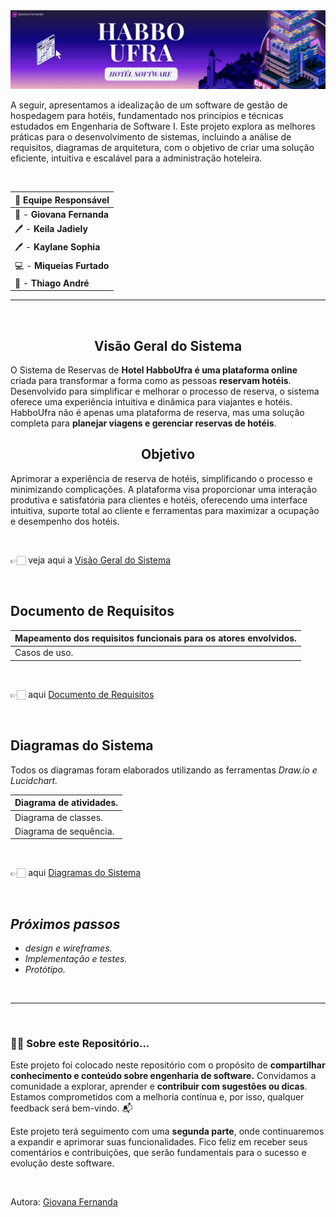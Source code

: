 <img src="https://github.com/GiovanaMerces/ES1-HospedagemHotel/blob/d4672a607207c9e8dda79f799883052ab1a05c8c/_banner%20github.png">


 A seguir, apresentamos a idealização de um software de gestão de hospedagem para hotéis, fundamentado nos princípios e técnicas estudados em Engenharia de Software I. Este projeto explora as melhores práticas para o desenvolvimento de sistemas, incluindo a análise de requisitos, diagramas de arquitetura, com o objetivo de criar uma solução eficiente, intuitiva e escalável para a administração hoteleira.
 
 <br>

<div align="center">

|   **📝 Equipe Responsável**   |
|-------------------------------|
| 🎨 - **Giovana Fernanda**     |
| 🖊  - **Keila Jadiely**        |
| 🖊  - **Kaylane Sophia**       |
| 💻  - **Miqueias Furtado**     |
| 🎨 - **Thiago André**         |

</div>

  
---
<br>
<div align="center">
  <h2>Visão Geral do Sistema</h2>
</div>


O Sistema de Reservas de **Hotel HabboUfra é uma plataforma online** criada para transformar a forma como as pessoas **reservam hotéis**. Desenvolvido para simplificar e melhorar o processo de reserva, o sistema oferece uma experiência intuitiva e dinâmica para viajantes e hotéis. HabboUfra não é apenas uma plataforma de reserva, mas uma solução completa para **planejar viagens e gerenciar reservas de hotéis**.

<div align="center">
  <h2>Objetivo</h2>
</div>

Aprimorar a experiência de reserva de hotéis, simplificando o processo e minimizando complicações. A plataforma visa proporcionar uma interação produtiva e satisfatória para clientes e hotéis, oferecendo uma interface intuitiva, suporte total ao cliente e ferramentas para maximizar a ocupação e desempenho dos hotéis.

<br>

👉🏻 veja aqui a [Visão Geral do Sistema](https://drive.google.com/file/d/19OPIhknGs_YFVG75ebdw2-baJWTS_qoQ/view?usp=sharing)

</br>


<h2>Documento de Requisitos</h2>


| Mapeamento dos requisitos funcionais para os atores envolvidos. |
|-----------------------------------------------------------------|
| Casos de uso.                                                   |

<br>

👉🏻 aqui [Documento de Requisitos](https://drive.google.com/file/d/19PToOn0HTg1EZSQxvfxrinCzdcHsgdo-/view?usp=sharing)

</br>


<h2>Diagramas do Sistema</h2>

Todos os diagramas foram elaborados utilizando as ferramentas *Draw.io e Lucidchart.*

|  Diagrama de atividades.  |
|---------------------------|
|  Diagrama de classes.     |
|  Diagrama de sequência.   |
  
<br>

👉🏻 aqui [Diagramas do Sistema](https://drive.google.com/file/d/19V53QaK-Y-TvZwXU5QBlP7q2pn14H0YT/view?usp=sharing)

</br>


## *Próximos passos* 
* *design e wireframes.*
* *Implementação e testes.*
* *Protótipo.*
<br>

---

<br>

### 👍🏻 Sobre este Repositório...

Este projeto foi colocado neste repositório com o propósito de **compartilhar conhecimento e conteúdo sobre engenharia de software.** Convidamos a comunidade a explorar, aprender e **contribuir com sugestões ou dicas**. Estamos comprometidos com a melhoria contínua e, por isso, qualquer feedback será bem-vindo. 📬

Este projeto terá seguimento com uma **segunda parte**, onde continuaremos a expandir e aprimorar suas funcionalidades. Fico feliz em receber seus comentários e contribuições, que serão fundamentais para o sucesso e evolução deste software.

<br>

Autora: [Giovana Fernanda](https://github.com/GiovanaMerces)
